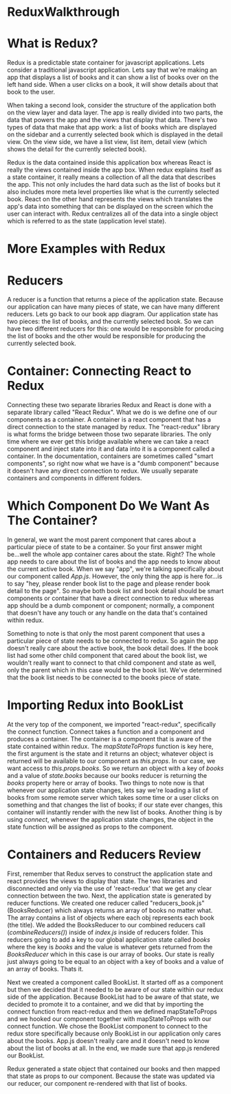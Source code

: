 # ReduxWalkthrough

# What is Redux?

Redux is a predictable state container for javascript applications. Lets consider a traditional javascript application. Lets say that we're making an app that displays a list of books and it can show a list of books over on the left hand side. When a user clicks on a book, it will show details about that book to the user.

When taking a second look, consider the structure of the application both on the view layer and data layer. The app is really divided into two parts, the data that powers the app and the views that display that data. There's two types of data that make that app work: a list of books which are displayed on the sidebar and a currently selected book which is displayed in the detail view. On the view side, we have a list view, list item, detail view (which shows the detail for the currently selected book).

Redux is the data contained inside this application box whereas React is really the views contained inside the app box. When redux explains itself as a state container, it really means a collection of all the data that describes the app. This not only includes the hard data such as the list of books but it also includes more meta level properties like what is the currently selected book. React on the other hand represents the views which translates the app's data into something that can be displayed on the screen which the user can interact with. Redux centralizes all of the data into a single object which is referred to as the state (application level state).

# More Examples with Redux


# Reducers

A reducer is a function that returns a piece of the application state. Because our application can have many pieces of state, we can have many different reducers. Lets go back to our book app diagram. Our application state has two pieces: the list of books, and the currently selected book. So we can have two different reducers for this: one would be responsible for producing the list of books and the other would be responsible for producing the currently selected book.

# Container: Connecting React to Redux

Connecting these two separate libraries Redux and React is done with a separate library called "React Redux". What we do is we define one of our components as a container. A container is a react component that has a direct connection to the state managed by redux. The "react-redux" library is what forms the bridge between those two separate libraries. The only time where we ever get this bridge available where we can take a react component and inject state into it and data into it is a component called a container. In the documentation, containers are sometimes called "smart components", so right now what we have is a "dumb component" because it doesn't have any direct connection to redux. We usually separate containers and components in different folders.

# Which Component Do We Want As The Container?

In general, we want the most parent component that cares about a particular piece of state to be a container. So your first answer might be...well the whole app container cares about the state. Right? The whole app needs to care about the list of books and the app needs to know about the current active book. When we say "app", we're talking specifically about our component called *App.js*. However, the only thing the app is here for...is to say "hey, please render book list to the page and please render book detail to the page". So maybe both book list and book detail should be smart components or container that have a direct connection to redux whereas app should be a dumb component or component; normally, a component that doesn't have any touch or any handle on the data that's contained within redux.

Something to note is that only the most parent component that uses a particular piece of state needs to be connected to redux. So again the app doesn't really care about the active book, the book detail does. If the book list had some other child component that cared about the book list, we wouldn't really want to connect to that child component and state as well, only the parent which in this case would be the book list. We've determined that the book list needs to be connected to the books piece of state.

# Importing Redux into BookList

At the very top of the component, we imported "react-redux", specifically the connect function. Connect takes a function and a component and produces a container. The container is a component that is aware of the state contained within redux. The *mapStateToProps* function is key here, the first argument is the state and it returns an object; whatever object is returned will be available to our component as *this.props*. In our case, we want access to *this.props.books*. So we return an object with a key of *books* and a value of *state.books* because our books reducer is returning the *books* property here or array of books. Two things to note now is that whenever our application state changes, lets say we're loading a list of books from some remote server which takes some time or a user clicks on something and that changes the list of books; if our state ever changes, this container will instantly render with the new list of books. Another thing is by using *connect*, whenever the application state changes, the object in the state function will be assigned as props to the component.

# Containers and Reducers Review

First, remember that Redux serves to construct the application state and react provides the views to display that state. The two libraries and disconnected and only via the use of 'react-redux' that we get any clear connection between the two. Next, the application state is generated by reducer functions. We created one reducer called "reducers_book.js" (BooksReducer) which always returns an array of books no matter what. The array contains a list of objects where each obj represents each book (the title). We added the BooksReducer to our combined reducers call (*combineReducers()*) inside of *index.js* inside of reducers folder. This reducers going to add a key to our global application state called *books* where the key is *books* and the value is whatever gets returned from the *BooksReducer* which in this case is our array of books. Our state is really just always going to be equal to an object with a key of books and a value of an array of books. Thats it.

Next we created a component called BookList. It started off as a component but then we decided that it needed to be aware of our state within our redux side of the application. Because BookList had to be aware of that state, we decided to promote it to a container, and we did that by importing the connect function from react-redux and then we defined mapStateToProps and we hooked our component together with mapStateToProps with our connect function. We chose the BookList component to connect to the redux store specifically because only BookList in our application only cares about the books. App.js doesn't really care and it doesn't need to know about the list of books at all. In the end, we made sure that app.js rendered our BookList.

Redux generated a state object that contained our books and then mapped that state as props to our component. Because the state was updated via our reducer, our component re-rendered with that list of books. 
